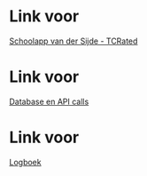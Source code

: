 # Link voor 
[Schoolapp van der Sijde - TCRated](https://docs.google.com/document/d/1PGDKsihxD-g682B_HwrEwhdf6hNnTSTZKR2xcMpymRM/edit?usp=sharing)

# Link voor
[Database en API calls](https://docs.google.com/document/d/1gFQGx7b91pPpWC_-79Av9EIosNwQSqkWylSkgRm3Uoo/edit?usp=sharing)

# Link voor
[Logboek](https://docs.google.com/spreadsheets/d/1AkbSXS_s5QsCulZtqWx-meceVIv9QVYajdRI1Z_LyrU/edit?usp=sharing)